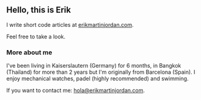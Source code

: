 ## Hello, this is Erik

I write short code articles at [erikmartinjordan.com](https://erikmartinjordan.com). 

Feel free to take a look.

### More about me

I've been living in Kaiserslautern (Germany) for 6 months, in Bangkok (Thailand) for more than 2 years but I'm originally from Barcelona (Spain). 
I enjoy mechanical watches, padel (highly recommended) and swimming. 

If you want to contact me: [hola@erikmartinjordan.com](hola@erikmartinjordan.com).
